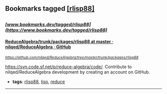 ## Bookmarks tagged [[rlisp88]](https://www.bookmarks.dev/search?q=[rlisp88])

_<sup><sup>[www.bookmarks.dev/tagged/rlisp88](https://www.bookmarks.dev/tagged/rlisp88)</sup></sup>_
---
#### [ReduceAlgebra/trunk/packages/rlisp88 at master · nilqed/ReduceAlgebra · GitHub](https://github.com/nilqed/ReduceAlgebra/tree/master/trunk/packages/rlisp88)
_<sup>https://github.com/nilqed/ReduceAlgebra/tree/master/trunk/packages/rlisp88</sup>_

https://svn.code.sf.net/p/reduce-algebra/code/. Contribute to nilqed/ReduceAlgebra development by creating an account on GitHub.
* **tags**: [rlisp88](../tagged/rlisp88.md), [lisp](../tagged/lisp.md), [reduce](../tagged/reduce.md)
---
